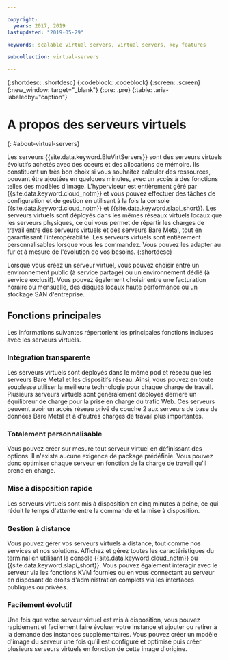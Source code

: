 ```yaml
---

copyright:
  years: 2017, 2019
lastupdated: "2019-05-29"

keywords: scalable virtual servers, virtual servers, key features

subcollection: virtual-servers

---
```


{:shortdesc: .shortdesc}
{:codeblock: .codeblock}
{:screen: .screen}
{:new_window: target="_blank"}
{:pre: .pre}
{:table: .aria-labeledby="caption"}

# A propos des serveurs virtuels
{: #about-virtual-servers}

Les serveurs {{site.data.keyword.BluVirtServers}} sont des serveurs virtuels évolutifs achetés avec des coeurs et des allocations de mémoire. Ils constituent un très bon choix si vous souhaitez calculer des ressources, pouvant être ajoutées en quelques minutes, avec un accès à des fonctions telles des modèles d'image. L'hyperviseur
est entièrement géré par {{site.data.keyword.cloud_notm}} et vous pouvez effectuer des tâches de configuration et de gestion en utilisant à la fois la console {{site.data.keyword.cloud_notm}} et {{site.data.keyword.slapi_short}}. Les serveurs virtuels sont déployés dans les mêmes réseaux virtuels locaux que les serveurs physiques, ce qui vous permet de répartir les charges de travail entre des serveurs virtuels et des serveurs Bare Metal, tout en garantissant l'interopérabilité. Les serveurs virtuels sont entièrement personnalisables lorsque vous les commandez. Vous pouvez les adapter au fur et à mesure de l'évolution de vos besoins.
{:shortdesc}

Lorsque vous créez un serveur virtuel, vous pouvez choisir entre un environnement public (à service partagé) ou un environnement dédié (à service exclusif). Vous pouvez également choisir entre une facturation horaire ou mensuelle, des disques locaux haute performance ou un stockage SAN d'entreprise. 

## Fonctions principales
Les informations suivantes répertorient les principales fonctions incluses avec les serveurs virtuels.

### Intégration transparente
Les serveurs virtuels sont déployés dans le même pod et réseau que les serveurs Bare Metal et les dispositifs réseau. Ainsi, vous pouvez en toute souplesse utiliser la meilleure technologie pour chaque charge de travail. Plusieurs serveurs virtuels sont généralement déployés derrière un équilibreur de charge pour la prise en charge du trafic Web. Ces serveurs peuvent avoir un accès réseau privé de couche 2 aux serveurs de base de données Bare Metal et à d'autres charges de travail plus importantes.

### Totalement personnalisable
Vous pouvez créer sur mesure tout serveur virtuel en définissant des options. Il n'existe aucune exigence de package prédéfinie. Vous pouvez donc optimiser chaque serveur en fonction de la charge de travail qu'il prend en charge.

### Mise à disposition rapide
Les serveurs virtuels sont mis à disposition en cinq minutes à peine, ce qui réduit le temps d'attente entre la commande et la mise à disposition.

### Gestion à distance
Vous pouvez gérer vos serveurs virtuels à distance, tout comme nos services et nos solutions. Affichez et gérez toutes les caractéristiques du terminal en utilisant la console {{site.data.keyword.cloud_notm}} ou {{site.data.keyword.slapi_short}}. Vous pouvez également interagir avec le serveur via les fonctions KVM fournies ou en vous connectant au serveur en disposant de droits d'administration complets via les interfaces publiques ou privées.

### Facilement évolutif
Une fois que votre serveur virtuel est mis à disposition, vous pouvez rapidement et facilement faire évoluer votre instance et ajouter ou retirer à la demande des instances supplémentaires. Vous pouvez créer un modèle d'image du serveur une fois qu'il est configuré et optimisé puis créer plusieurs serveurs virtuels en fonction de cette image d'origine.

